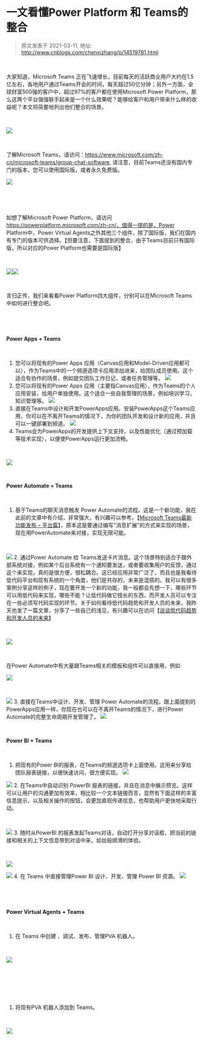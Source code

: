 # 一文看懂Power Platform 和 Teams的整合 
> 原文发表于 2021-03-11, 地址: http://www.cnblogs.com/chenxizhang/p/14519781.html 



 

大家知道，Microsoft Teams 正在飞速增长，目前每天的活跃商业用户大约在1.5亿左右，各地用户通过Teams开会的时间，每天超过50亿分钟；另外一方面，全球财富500强的客户中，超过97%的客户都在使用Microsoft Power Platform，那么这两个平台强强联手起来是一个什么效果呢？能够给客户和用户带来什么样的收益呢？本文将简要地列出他们整合的场景。



 

![](../images/9072-20210311182755336-1216186924.png)



 

了解Microsoft Teams，请访问：https://www.microsoft.com/zh-cn/microsoft-teams/group-chat-software, 请注意，目前Teams还没有国内专门的版本，您可以使用国际版，或者永久免费版。


![](../images/9072-20210311182757546-1216092512.png)



 


 

如想了解Microsoft Power Platform，请访问 https://powerplatform.microsoft.com/zh-cn/，值得一提的是，Power Platform中，Power Virtual Agents之外其他三个组件，除了国际版，我们在国内有专门的版本可供选择。【但要注意，下面提到的整合，由于Teams目前只有国际版，所以对应的Power Platform也需要是国际版】



 

![](../images/9072-20210311182758747-1835834118.png)![](../images/9072-20210311182759077-635796535.png)



 

言归正传，我们来看看Power Platform四大组件，分别可以在Microsoft Teams中如何进行整合吧。



 


 

**Power Apps + Teams**



 

1. 您可以将现有的Power Apps 应用（Canvas应用和Model-Driven应用都可以），作为Teams中的一个频道选项卡应用添加进来，给团队成员使用。这个适合有协作的场景，例如提交团队工作日记，或者任务管理等。
![](../images/9072-20210311182800051-1736026633.png)
2. 您可以将现有的Power Apps 应用（主要指Canvas应用），作为Teams的个人应用安装，给用户单独使用。这个适合一些自我管理的场景，例如培训学习，知识管理等。
![](../images/9072-20210311182800637-1565313832.png)
3. 直接在Teams中设计和开发PowerApps应用。安装PowerApps这个Teams应用，你可以在不离开Teams的情况下，为你的团队开发和设计新的应用，并且可以一键部署到频道。
![](../images/9072-20210311182801393-1494116350.png)
4. Teams会为PowerApps的开发提供上下文支持，以及性能优化（通过预加载等技术实现），以便使PowerApps运行更加流畅。

 

![](../images/9072-20210311182802008-870930573.png)


 

**Power Automate + Teams**



 

1. 基于Teams的聊天消息触发 Power Automate的流程。这是一个新功能，我在此前的文章中有介绍，非常强大，有兴趣可以参考。【[Microsoft Teams最新功能发布 – 平台篇](http://mp.weixin.qq.com/s?__biz=MzU0Njk2MjYxNw==&mid=2247483878&idx=1&sn=b6fe43f6062f39abebc7d054e9b0ea84&chksm=fb54ec30cc23652617576360353f6d63611f6d4a19eeb01e333b5cfc41f8c882ca8ba81f0ffe&scene=21)】，原本这是要通过编写"消息扩展"的方式来实现的场景，现在用PowerAutomate来对接，实现无限可能。

 

![](../images/9072-20210311182802763-1165903476.png)
2. 通过Power Automate 给 Teams发送卡片消息。这个场景特别适合于跟外部系统对接，例如某个后台系统有一个通知要发送，或者要收集用户的反馈，通过这个来实现，真的是很方便，很松耦合。这已经应用非常广泛了，而且也是我看待低代码平台和现有系统的一个角度，他们是共存的，未来是混搭的。我可以有很多案例分享这样的例子，现在要开发一个新的功能，我一般都会先想一下，哪些环节可以用低代码来实现，哪些不能？让低代码做它擅长的东西，而开发人员可以专注在一些必须写代码实现的环节。关于如何看待低代码趋势和开发人员的未来，我昨天也发了一篇文章，分享了一些自己的浅见，有兴趣可以在访问【[谈谈低代码趋势和开发人员的未来](https://mp.weixin.qq.com/s?__biz=MjM5ODEyNjE5OA==&mid=2455456590&idx=1&sn=bc150046d6d63cd26d534e4f6861c4bc&scene=21)】

 

![](../images/9072-20210311182803324-1645978246.png)



 

在Power Automate中有大量跟Teams相关的模板和组件可以直接用，例如


![](../images/9072-20210311182804268-1961579055.png)



 

![](../images/9072-20210311182804917-279499683.png)
3. 直接在Teams中设计、开发、管理 Power Automate的流程。跟上面提到的PowerApps应用一样，你现在也可以在不离开Teams的情况下，进行Power Automate的完整生命周期开发管理了。
![](../images/9072-20210311182805539-1423856743.png)


 

**Power BI + Teams**



 

1. 把现有的Power BI的报表，在Teams的频道选项卡上面使用。这用来分享给团队报表链接，以便快速访问，很方便实现。
![](../images/9072-20210311182805981-2012675590.png)


![](../images/9072-20210311182806430-638666309.png)
2. 在Teams中自动识别 PowerBI 报表的链接，并且在消息中展示预览。这样可以让用户的沟通更加有效率，相比较一个文本链接而言，显然有下面这样的丰富信息提示，以及相关操作的按钮，会更加直观传递信息，也帮助用户更快地采取行动。

 

![](../images/9072-20210311182807164-1760799293.png)
3. 随时从PowerBI 的报表发起Teams对话，自动打开分享对话框，把当前的链接和相关的上下文信息带到对话中来，如丝般顺滑的体验。

 

![](../images/9072-20210311182807557-1529493021.png)


![](../images/9072-20210311182808526-947812359.png)
4. 在 Teams 中直接管理Power BI 设计、开发、管理 Power BI 资源。
![](../images/9072-20210311182809860-1590066191.png)


 


 

**Power Virtual Agents + Teams**



 

1. 在 Teams 中创建 、调试、发布、管理PVA 机器人。

 

![](../images/9072-20210311182810570-1455380503.png)


 


 


 

1. 将现有PVA 机器人添加到 Teams。

 

![](../images/9072-20210311182811486-280775727.png)


 

